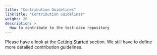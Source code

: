 ```yaml
---
title: "Contribution Guidelines"
linkTitle: "Contribution Guidelines"
weight: 20
description: >
  How to contribute to the test-case repository
---
```


Please have a look at the [Getting Started](/docs/getting-started/) section.
We still have to define more detailed contribution guidelines.